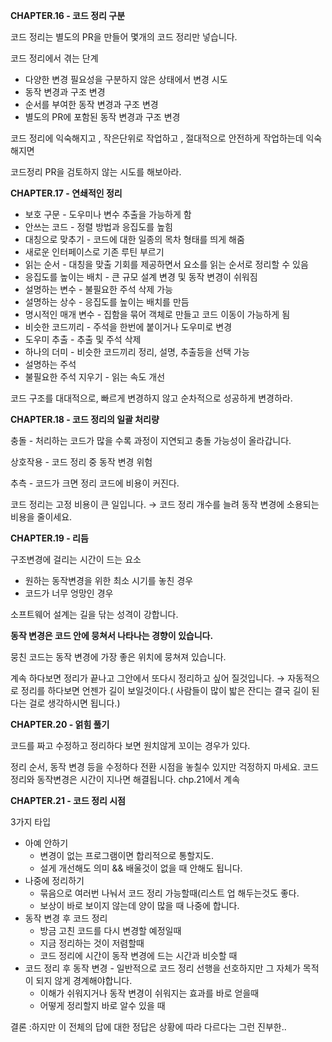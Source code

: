 **CHAPTER.16 - 코드 정리 구분**

코드 정리는 별도의  PR을 만들어  몇개의 코드 정리만 넣습니다.

코드 정리에서 겪는 단계

- 다양한 변경 필요성을 구분하지 않은 상태에서 변경 시도
- 동작 변경과 구조 변경
- 순서를 부여한 동작 변경과 구조 변경
- 별도의 PR에 포함된 동작 변경과 구조 변경

코드 정리에 익숙해지고 , 작은단위로 작업하고 , 절대적으로 안전하게 작업하는데 익숙해지면

코드정리  PR을 검토하지 않는 시도를 해보아라.

**CHAPTER.17 - 연쇄적인 정리**

- 보호 구문 - 도우미나 변수 추출을 가능하게 함
- 안쓰는 코드 - 정렬 방법과 응집도를 높힘
- 대칭으로 맞추기 - 코드에 대한 일종의 목차 형태를 띄게 해줌
- 새로운 인터페이스로 기존 루틴 부르기
- 읽는 순서 - 대칭을 맞출 기회를 제공하면서 요소를 읽는 순서로 정리할 수 있음
- 응집도를 높이는 배치 - 큰 규모 설계 변경 및 동작 변경이 쉬워짐
- 설명하는 변수 - 불필요한 주석 삭제 가능
- 설명하는 상수 - 응집도를 높이는 배치를 만듬
- 명시적인 매개 변수 - 집함을 묶어 객체로 만들고 코드 이동이 가능하게 됨
- 비슷한 코드끼리 - 주석을 한번에 붙이거나 도우미로 변경
- 도우미 추출 - 추출 및 주석 삭제
- 하나의 더미 - 비슷한 코드끼리 정리, 설명, 추출등을 선택 가능
- 설명하는 주석
- 불필요한 주석 지우기 - 읽는 속도 개선

코드 구조를 대대적으로, 빠르게 변경하지 않고 순차적으로 성공하게 변경하라.

**CHAPTER.18 - 코드 정리의 일괄 처리량**

충돌 - 처리하는 코드가 많을 수록 과정이 지연되고 충돌 가능성이 올라갑니다.

상호작용 -  코드 정리 중 동작 변경 위험

추측 - 코드가 크면 정리 코드에 비용이 커진다.

코드 정리는 고정 비용이 큰 일입니다. → 코드 정리 개수를 늘려 동작 변경에 소용되는 비용을 줄이세요.

**CHAPTER.19 - 리듬**

구조변경에 걸리는 시간이 드는 요소

- 원하는 동작변경을 위한 최소 시기를 놓친 경우
- 코드가 너무 엉망인 경우

소프트웨어 설계는 길을 닦는 성격이 강합니다.

**동작 변경은 코드 안에 뭉쳐서 나타나는 경향이 있습니다.**

뭉친 코드는 동작 변경에 가장 좋은 위치에 뭉쳐져 있습니다.

계속 하다보면 정리가 끝나고 그안에서 또다시 정리하고 싶어 질것입니다. → 자동적으로 정리를 하다보면 언젠가 길이 보일것이다.( 사람들이 많이 밟은 잔디는 결국 길이 된다는 걸로 생각하시면 됩니다.)

**CHAPTER.20 - 얽힘 풀기**

코드를 짜고 수정하고 정리하다 보면 원치않게 꼬이는 경우가 있다. 

정리 순서, 동작 변경 등을 수정하다 전환 시점을 놓칠수 있지만 걱정하지 마세요. 코드 정리와 동작변경은 시간이 지나면 해결됩니다. chp.21에서 계속

**CHAPTER.21 - 코드 정리 시점**

3가지 타입

- 아예 안하기
    - 변경이 없는 프로그램이면 합리적으로 통할지도.
    - 설게 개선해도 의미 && 배울것이 없을 때 안해도 됩니다.
- 나중에 정리하기
    - 묶음으로 여러번 나눠서 코드 정리 가능할때(리스트 업 해두는것도 좋다.
    - 보상이 바로 보이지 않는데 양이 많을 때 나중에 합니다.
- 동작 변경 후 코드 정리
    - 방금 고친 코드를 다시 변경할 예정일때
    - 지금 정리하는 것이 저렴할때
    - 코드 정리에 시간이 동작 변경에 드는 시간과 비슷할 때
- 코드 정리 후 동작 변경 - 일반적으로 코드 정리 선행을 선호하지만 그 자체가 목적이 되지 않게 경계해야합니다.
    - 이해가 쉬워지거나 동작 변경이 쉬워지는 효과를 바로 얻을때
    - 어떻게 정리할지 바로 알수 있을 때


결론 :하지만 이 전체의 답에 대한 정답은 상황에 따라 다르다는 그런 진부한..
